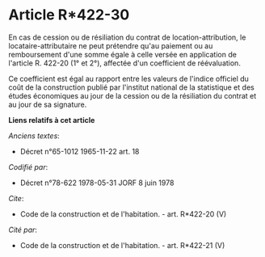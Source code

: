 # Article R*422-30

En cas de cession ou de résiliation du contrat de location-attribution, le locataire-attributaire ne peut prétendre qu'au
paiement ou au remboursement d'une somme égale à celle versée en application de l'article R. 422-20 (1° et 2°), affectée d'un
coefficient de réévaluation. 

Ce coefficient est égal au rapport entre les valeurs de l'indice officiel du coût de la construction publié par l'institut
national de la statistique et des études économiques au jour de la cession ou de la résiliation du contrat et au jour de sa
signature.

**Liens relatifs à cet article**

_Anciens textes_:

  - Décret n°65-1012 1965-11-22 art. 18

_Codifié par_:

  - Décret n°78-622 1978-05-31 JORF 8 juin 1978

_Cite_:

  - Code de la construction et de l'habitation. - art. R*422-20 (V)

_Cité par_:

  - Code de la construction et de l'habitation. - art. R*422-21 (V)
